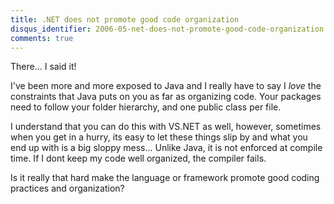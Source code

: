 ```yaml
---
title: .NET does not promote good code organization
disqus_identifier: 2006-05-net-does-not-promote-good-code-organization
comments: true
---
```


There... I said it!

I've been more and more exposed to Java and I really have to say I *love* the constraints that Java puts on you as far as organizing code. Your packages need to follow your folder hierarchy, and one public class per file. 

I understand that you can do this with VS.NET as well, however, sometimes when you get in a hurry, its easy to let these things slip by and what you end up with is a big sloppy mess... Unlike Java, it is not enforced at compile time. If I dont keep my code well organized, the compiler fails. 

Is it really that hard make the language or framework promote good coding practices and organization?
